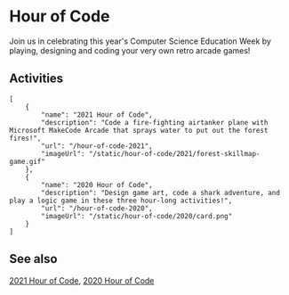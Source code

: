 # Hour of Code

Join us in celebrating this year's Computer Science Education Week by playing, designing and coding your very own retro arcade games!

## Activities

```codecard
[
    {
        "name": "2021 Hour of Code",
        "description": "Code a fire-fighting airtanker plane with Microsoft MakeCode Arcade that sprays water to put out the forest fires!",
        "url": "/hour-of-code-2021",
        "imageUrl": "/static/hour-of-code/2021/forest-skillmap-game.gif"
    },
    {
        "name": "2020 Hour of Code",
        "description": "Design game art, code a shark adventure, and play a logic game in these three hour-long activities!",
        "url": "/hour-of-code-2020",
        "imageUrl": "/static/hour-of-code/2020/card.png"
    }
]
```

## See also

[2021 Hour of Code](/hour-of-code-2021),
[2020 Hour of Code](/hour-of-code-2020)
